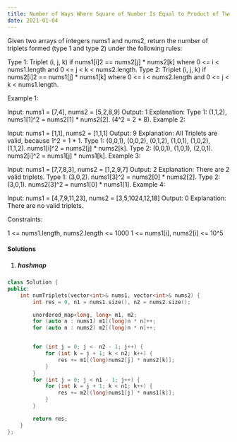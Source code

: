 ```yaml
---
title: Number of Ways Where Square of Number Is Equal to Product of Two Numbers
date: 2021-01-04
---
```

Given two arrays of integers nums1 and nums2, return the number of triplets formed (type 1 and type 2) under the following rules:

Type 1: Triplet (i, j, k) if nums1[i]2 == nums2[j] * nums2[k] where 0 <= i < nums1.length and 0 <= j < k < nums2.length.
Type 2: Triplet (i, j, k) if nums2[i]2 == nums1[j] * nums1[k] where 0 <= i < nums2.length and 0 <= j < k < nums1.length.
 

Example 1:

Input: nums1 = [7,4], nums2 = [5,2,8,9]
Output: 1
Explanation: Type 1: (1,1,2), nums1[1]^2 = nums2[1] * nums2[2]. (4^2 = 2 * 8). 
Example 2:

Input: nums1 = [1,1], nums2 = [1,1,1]
Output: 9
Explanation: All Triplets are valid, because 1^2 = 1 * 1.
Type 1: (0,0,1), (0,0,2), (0,1,2), (1,0,1), (1,0,2), (1,1,2).  nums1[i]^2 = nums2[j] * nums2[k].
Type 2: (0,0,1), (1,0,1), (2,0,1). nums2[i]^2 = nums1[j] * nums1[k].
Example 3:

Input: nums1 = [7,7,8,3], nums2 = [1,2,9,7]
Output: 2
Explanation: There are 2 valid triplets.
Type 1: (3,0,2).  nums1[3]^2 = nums2[0] * nums2[2].
Type 2: (3,0,1).  nums2[3]^2 = nums1[0] * nums1[1].
Example 4:

Input: nums1 = [4,7,9,11,23], nums2 = [3,5,1024,12,18]
Output: 0
Explanation: There are no valid triplets.
 

Constraints:

1 <= nums1.length, nums2.length <= 1000
1 <= nums1[i], nums2[i] <= 10^5


#### Solutions

1. ##### hashmap

```cpp
class Solution {
public:
    int numTriplets(vector<int>& nums1, vector<int>& nums2) {
        int res = 0, n1 = nums1.size(), n2 = nums2.size();

        unordered_map<long, long> m1, m2;
        for (auto n : nums1) m1[(long)n * n]++;
        for (auto n : nums2) m2[(long)n * n]++;


        for (int j = 0; j <  n2 - 1; j++) {
            for (int k = j + 1; k < n2; k++) {
                res += m1[(long)nums2[j] * nums2[k]];
            }
        }
        for (int j = 0; j < n1 - 1; j++) {
            for (int k = j + 1; k < n1; k++) {
                res += m2[(long)nums1[j] * nums1[k]];
            }
        }

        return res;
    }
};
```
